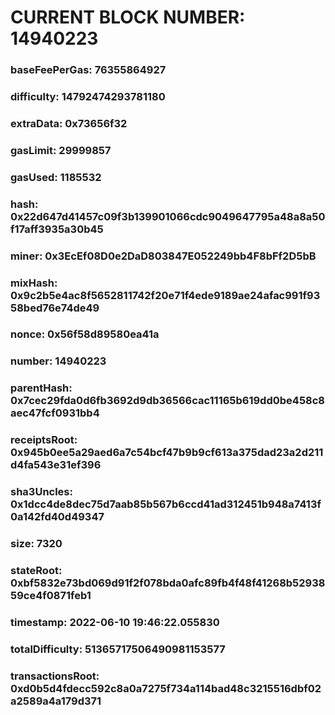 # CURRENT BLOCK NUMBER: 14940223

### baseFeePerGas: 76355864927
### difficulty: 14792474293781180
### extraData: 0x73656f32
### gasLimit: 29999857
### gasUsed: 1185532
### hash: 0x22d647d41457c09f3b139901066cdc9049647795a48a8a50f17aff3935a30b45
### miner: 0x3EcEf08D0e2DaD803847E052249bb4F8bFf2D5bB
### mixHash: 0x9c2b5e4ac8f5652811742f20e71f4ede9189ae24afac991f9358bed76e74de49
### nonce: 0x56f58d89580ea41a
### number: 14940223
### parentHash: 0x7cec29fda0d6fb3692d9db36566cac11165b619dd0be458c8aec47fcf0931bb4
### receiptsRoot: 0x945b0ee5a29aed6a7c54bcf47b9b9cf613a375dad23a2d211d4fa543e31ef396
### sha3Uncles: 0x1dcc4de8dec75d7aab85b567b6ccd41ad312451b948a7413f0a142fd40d49347
### size: 7320
### stateRoot: 0xbf5832e73bd069d91f2f078bda0afc89fb4f48f41268b5293859ce4f0871feb1
### timestamp: 2022-06-10 19:46:22.055830
### totalDifficulty: 51365717506490981153577
### transactionsRoot: 0xd0b5d4fdecc592c8a0a7275f734a114bad48c3215516dbf02a2589a4a179d371
